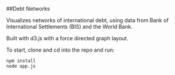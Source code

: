 ##Debt Networks

Visualizes networks of international debt, using data from Bank of International Settlements (BIS) and the World Bank.

Built with d3.js with a force directed graph layout.

To start, clone and cd into the repo and run:

```
npm install
node app.js
```